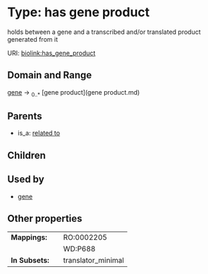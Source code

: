 
# Type: has gene product


holds between a gene and a transcribed and/or translated product generated from it

URI: [biolink:has_gene_product](https://w3id.org/biolink/vocab/has_gene_product)


## Domain and Range

[gene](gene.md) ->  <sub>0..*</sub> [gene product](gene product.md)

## Parents

 *  is_a: [related to](related_to.md)

## Children


## Used by

 * [gene](gene.md)

## Other properties

|  |  |  |
| --- | --- | --- |
| **Mappings:** | | RO:0002205 |
|  | | WD:P688 |
| **In Subsets:** | | translator_minimal |

